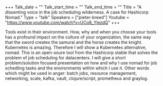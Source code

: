+++
Talk_date = ""
Talk_start_time = ""
Talk_end_time = ""
Title = "A dissenting voice in the job scheduling wilderness. A case for Hashicorp Nomad."
Type = "talk"
Speakers = ["pieter-breed"]
Youtube = "https://www.youtube.com/watch?v=UCo8_YlezdQ"
+++

Tools exist in their environment. How, why and when you choose your tools has a profound impact on the culture of your organization, the same way that the sword creates the samurai and the horse creates the knight. Kubernetes is amazing. Therefore I will show a Kubernetes alternative, nomad. This is an open-soure tool from the Hashicorp stable that solves the problem of job scheduling for datacenters. I will give a short problem/solution focused presentation on how and why I use nomad for job schedling tasks and the environments within which I use it. Other words which might be used in anger: batch jobs, resource management, networking, scale, kafka, vault, clojure/script, prometheus and graylog.
